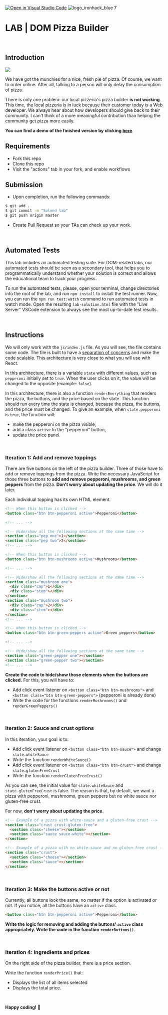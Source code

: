 [![Open in Visual Studio Code](https://classroom.github.com/assets/open-in-vscode-f059dc9a6f8d3a56e377f745f24479a46679e63a5d9fe6f495e02850cd0d8118.svg)](https://classroom.github.com/online_ide?assignment_repo_id=6809025&assignment_repo_type=AssignmentRepo)
![logo_ironhack_blue 7](https://user-images.githubusercontent.com/23629340/40541063-a07a0a8a-601a-11e8-91b5-2f13e4e6b441.png)

# LAB | DOM Pizza Builder

<br>

## Introduction

[![](https://i.giphy.com/e2AKpOvx2MREY.gif)](https://www.youtube.com/watch?v=04MJIXcZKPk)

We have got the munchies for a nice, fresh pie of pizza. Of course, we want to order online. After all, talking to a person will only delay the consumption of pizza.

There is only one problem: our local pizzeria's pizza builder **is not working**. This time, the local pizzeria is in luck because their customer today is a Web developer. We always hear about how developers should give back to their community. I can't think of a more meaningful contribution than helping the community get pizza more easily.

**You can find a demo of the finished version by clicking [here](https://lab-dom-pizza-builder.surge.sh)**.

## Requirements

- Fork this repo
- Clone this repo
- Visit the "actions" tab in your fork, and enable workflows

## Submission

- Upon completion, run the following commands:

```bash
$ git add .
$ git commit -m "Solved lab"
$ git push origin master
```

- Create Pull Request so your TAs can check up your work.

<br>

## Automated Tests

This lab includes an automated testing suite. For DOM-related labs, our automated tests should be seen as a secondary tool, that helps you to programmatically understand whether your solution is correct and allows the educational team to track your progress.

To run the automated tests, please, open your terminal, change directories into the root of the lab, and run `npm install` to install the test runner. Now, you can run the `npm run test:watch` command to run automated tests in watch mode. Open the resulting `lab-solution.html` file with the "Live Server" VSCode extension to always see the most up-to-date test results.

<br>

## Instructions

We will only work with the `js/index.js` file. As you will see, the file contains some code. The file is built to have a [separation of concerns](https://en.wikipedia.org/wiki/Separation_of_concerns) and make the code scalable. This architecture is very close to what you will use with React.

In this architecture, there is a variable `state` with different values, such as `pepperoni` initially set to `true`. When the user clicks on it, the value will be changed to the opposite (example: `false`).

In this architecture, there is also a function `renderEverything` that renders the pizza, the buttons, and the price based on the state. This function should run every time the state is changed, because the pizza, the buttons, and the price must be changed. To give an example, when `state.pepperoni` is `true`, the function will:

- make the pepperoni on the pizza visible,
- add a class `active` to the "pepperoni" button,
- update the price panel.

<br>

### Iteration 1: Add and remove toppings

There are five buttons on the left of the pizza builder. Three of those have to add or remove toppings from the pizza. Write the necessary JavaScript for those three buttons to **add and remove pepperoni, mushrooms, and green peppers** from the pizza. **Don't worry about updating the price**. We will do it later.

Each individual topping has its own HTML element.

```html
<!-- When this button is clicked -->
<button class="btn btn-pepperoni active">Pepperoni</button>

<!-- ... -->

<!-- Hide/show all the following sections at the same time -->
<section class="pep one">1</section>
<section class="pep two">2</section>
<!-- ... -->
```

```html
<!-- When this button is clicked -->
<button class="btn btn-mushrooms active">Mushrooms</button>

<!-- ... -->

<!-- Hide/show all the following sections at the same time -->
<section class="mushroom one">
  <div class="cap">1</div>
  <div class="stem"></div>
</section>
<section class="mushroom two">
  <div class="cap">2</div>
  <div class="stem"></div>
</section>
<!-- ... -->
```

```html
<!-- When this button is clicked -->
<button class="btn btn-green-peppers active">Green peppers</button>

<!-- ... -->

<!-- Hide/show all the following sections at the same time -->
<section class="green-pepper one"></section>
<section class="green-pepper two"></section>
<!-- ... -->
```

**Create the code to hide/show those elements when the buttons are clicked.** For this, you will have to:

- Add click event listener on `<button class="btn btn-mushrooms">` and `<button class="btn btn-green-peppers">` (pepperoni is already done)
- Write the code for the functions `renderMushrooms()` and `renderGreenPeppers()`

<br>

### Iteration 2: Sauce and crust options

In this iteration, your goal is to:

- Add click event listener on `<button class="btn btn-sauce">` and change `state.whiteSauce`
- Write the function `renderWhiteSauce()`
- Add click event listener on `<button class="btn btn-crust">` and change `state.glutenFreeCrust`
- Write the function `renderGlutenFreeCrust()`

As you can see, the initial value for `state.whiteSauce` and `state.glutenFreeCrust` is false. The reason is that, by default, we want a pizza with pepperoni, mushrooms, green peppers but no white sauce nor gluten-free crust.

For now, **don't worry about updating the price**.

```html
<!-- Example of a pizza with white-sauce and a gluten-free crust -->
<section class="crust crust-gluten-free">
  <section class="cheese"></section>
  <section class="sauce sauce-white"></section>
</section>

<!-- Example of a pizza with no white-sauce and no gluten-free crust -->
<section class="crust">
  <section class="cheese"></section>
  <section class="sauce"></section>
</section>
```

<br>


### Iteration 3: Make the buttons active or not

Currently, all buttons look the same, no matter if the option is activated or not. If you notice, all the buttons have an `active` class.

```html
<button class="btn btn-pepperoni active">Pepperoni</button>
```

**Write the logic for removing and adding the buttons' `active` class appropriately. Write the code in the function `renderButtons()`**.

<br>

### Iteration 4: Ingredients and prices

On the right side of the pizza builder, there is a price section.

Write the function `renderPrice()` that:

- Displays the list of all items selected
- Displays the total price.


<br>

**Happy coding!** 💙
